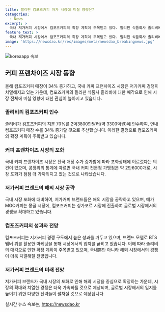 ```yaml
---
title: 필리핀 컴포즈커피 저가 시장에 미칠 영향은?
categories:
  - News
excerpt: >
  국내 저가커피 시장에서 컴포즈커피의 확장 계획이 주목받고 있다. 필리핀 식품회사 졸리비에 매각된 컴포즈커피는 연내 매장 수를 34% 증가시킬 예정이며, 이로 인해 저가커피 시장 경쟁이 더욱 치열해질 전망이다. 컴포즈커피는 BTS 멤버와 메가MGC커피는 손흥민과 걸그룹 잇지를 브랜드 모델로 활용하며 마케팅을 강화하고 있다. 국내 시장 포화로 해외 시장 진출을 모색하는 동향도 나타나고 있다. 커다란 경쟁과 함께 국내 커피 프랜차이즈 시장의 변화가 예상된다.
feature_text: >
  국내 저가커피 시장에서 컴포즈커피의 확장 계획이 주목받고 있다. 필리핀 식품회사 졸리비에 매각된 컴포즈커피는 연내 매장 수를 34% 증가시킬 예정이며, 이로 인해 저가커피 시장 경쟁이 더욱 치열해질 전망이다. 컴포즈커피는 BTS 멤버와 메가MGC커피는 손흥민과 걸그룹 잇지를 브랜드 모델로 활용하며 마케팅을 강화하고 있다. 국내 시장 포화로 해외 시장 진출을 모색하는 동향도 나타나고 있다. 커다란 경쟁과 함께 국내 커피 프랜차이즈 시장의 변화가 예상된다.
image: 'https://newsdao.kr/res/images/meta/newsdao_breakingnews.jpg'
---
```


<p><img src="https://newsdao.kr/res/images/meta/newsdao_breakingnews.jpg" alt="koreaapp 속보" /></p>

<h2 data-ke-size="size26">커피 프랜차이즈 시장 동향</h2>

<p data-ke-size="size16">올해 컴포즈커피 매장이 34% 증가하고, 국내 커피 프랜차이즈 시장은 저가커피 경쟁이 치열해지고 있는 가운데, 컴포즈커피의 필리핀 식품사 졸리비에 대한 매각으로 인해 시장 전체에 미칠 영향에 대한 관심이 높아지고 있습니다.</p>

<h3 data-ke-size="size23">졸리비의 컴포즈커피 인수</h3>

<p data-ke-size="size16">졸리비가 컴포즈커피의 지분 70%를 2억3800만달러(약 3300억원)에 인수하여, 연내 컴포즈커피 매장 수를 34% 증가할 것으로 추산했습니다. 이러한 결정으로 컴포즈커피의 확장 계획이 주목받고 있습니다.</p>

<h3 data-ke-size="size23">커피 프랜차이즈 시장의 포화</h3>

<p data-ke-size="size16">국내 커피 프랜차이즈 시장은 전국 매장 수가 증가함에 따라 포화상태에 이르렀다는 의견이 있으며, 공정위의 통계에 따르면 국내 커피 전문점 가맹점은 약 2만6000개로, 시장 포화가 점점 더 가까워지고 있는 것으로 나타났습니다.</p>

<h3 data-ke-size="size23">저가커피 브랜드의 해외 시장 공략</h3>

<p data-ke-size="size16">국내 시장 포화에 대비하여, 저가커피 브랜드들은 해외 시장을 공략하고 있으며, 메가MGC커피는 몽골 시장에, 컴포즈커피는 싱가포르 시장에 진출하여 글로벌 시장에서의 경쟁을 확대하고 있습니다.</p>

<h3 data-ke-size="size23">컴포즈커피의 성과와 전망</h3>

<p data-ke-size="size16">컴포즈커피는 저가커피 경쟁 구도에서 높은 성과를 거두고 있으며, 브랜드 모델로 BTS 멤버 뷔를 활용한 마케팅을 통해 시장에서의 입지를 굳히고 있습니다. 이에 따라 졸리비의 매각으로 인한 확장 계획이 주목받고 있으며, 국내뿐만 아니라 해외 시장에서의 경쟁이 더욱 치열해질 전망입니다.</p>

<h3 data-ke-size="size23">저가커피 브랜드의 미래 전망</h3>

<p data-ke-size="size16">저가커피 브랜드가 국내 시장의 포화로 인해 해외 시장을 중심으로 확장하는 가운데, 시장의 확대와 치열한 경쟁은 더욱 가속화될 것으로 예상되며, 글로벌 시장에서의 입지를 높이기 위한 다양한 전략들이 펼쳐질 것으로 예상됩니다.</p>
실시간 뉴스 속보는, <a href="https://newsdao.kr" rel="dofollow">https://newsdao.kr</a>


